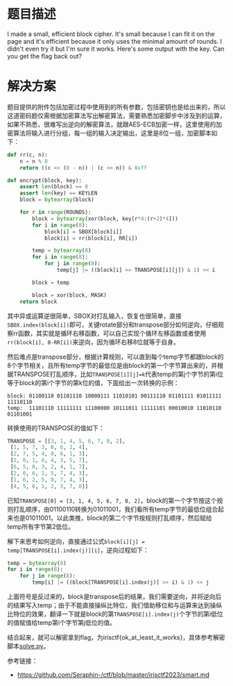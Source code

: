 # 题目描述

I made a small, efficient block cipher. It's small because I can fit it on the page and it's efficient because it only uses the minimal amount of rounds. I didn't even try it but I'm sure it works. Here's some output with the key. Can you get the flag back out?

# 解决方案

题目提供的附件包括加密过程中使用到的所有参数，包括密钥也是给出来的，所以这道密码题仅需根据加密算法写出解密算法，需要熟悉加密脚步中涉及到的运算，如果不熟悉，很难写出逆向的解密算法，就跟AES-ECB加密一样，这里使用的加密算法将输入进行分组，每一组的输入决定输出，这里是8位一组，加密脚本如下：

```python
def rr(c, n):
    n = n % 8
    return ((c << (8 - n)) | (c >> n)) & 0xff

def encrypt(block, key):
    assert len(block) == 8
    assert len(key) == KEYLEN
    block = bytearray(block)

    for r in range(ROUNDS):
        block = bytearray(xor(block, key[r*4:(r+2)*4]))
        for i in range(8):
            block[i] = SBOX[block[i]]
            block[i] = rr(block[i], RR[i])

        temp = bytearray(8)
        for i in range(8):
            for j in range(8):
                temp[j] |= ((block[i] >> TRANSPOSE[i][j]) & 1) << i

        block = temp

        block = xor(block, MASK)
    return block
```

其中异或运算逆很简单，SBOX对打乱输入，恢复也很简单，直接`SBOX.index(block[i])`即可，关键rotate部分和transpose部分如何逆向，仔细观察rr函数，其实就是循环右移函数，可以自己实现个循环左移函数或者使用`rr(block[i], 8-RR[i])`来逆向，因为循环右移8位就等于自身。

然后难点是transpose部分，根据计算规则，可以直到每个temp字节都跟block的8个字节相关，且所有temp字节的最低位是由block的第一个字节算出来的，并根据TRANSPOSE打乱顺序，比如`TRANSPOSE[i][j]=k`代表temp的第j个字节的第i位等于block的第i个字节的第k位的值，下面给出一次转换的示例：

```
block: 01100110 01101110 10000111 11010101 00111110 01101111 01011111 11110110
temp:  11101110 11111111 11100000 10111011 11111101 00010010 11010110 01101001
```

转换使用的TRANSPOSE的值如下：

```python
TRANSPOSE = [[3, 1, 4, 5, 6, 7, 0, 2],
 [1, 5, 7, 3, 0, 6, 2, 4],
 [2, 7, 5, 4, 0, 6, 1, 3],
 [2, 0, 1, 6, 4, 3, 5, 7],
 [6, 5, 0, 3, 2, 4, 1, 7],
 [2, 0, 6, 1, 5, 7, 4, 3],
 [1, 6, 2, 5, 0, 7, 4, 3],
 [4, 5, 6, 1, 2, 3, 7, 0]]
```

已知`TRANSPOSE[0] = [3, 1, 4, 5, 6, 7, 0, 2]`，block的第一个字节按这个规则打乱顺序，由01100110转换为01011001，我们看所有temp字节的最低位组合起来也是01011001，以此类推，block的第二个字节按规则打乱顺序，然后赋给temp所有字节第2低位。

解下来思考如何逆向，直接通过公式`block[i][j] = temp[TRANSPOSE[i].index(j)][i]`，逆向过程如下：

```python
temp = bytearray(8)
for i in range(8):
    for j in range(8):
        temp[i] |= ((block[TRANSPOSE[i].index(j)] >> i) & 1) << j
```

上面符号是反过来的，block是transpose后的结果，我们需要逆向，并将逆向后的结果写入temp；由于不能直接操纵比特位，我们借助移位和与运算来达到操纵比特位的效果，翻译一下就是block的第`TRANSPOSE[i].index(j)`个字节的第i低位的值赋值给temp第i个字节第j低位的值。

结合起来，就可以解密拿到flag，为irisctf{ok_at_least_it_works}，具体参考解密脚本[solve.py](solution/solve.py)。 

参考链接：

- https://github.com/Seraphin-/ctf/blob/master/irisctf2023/smart.md